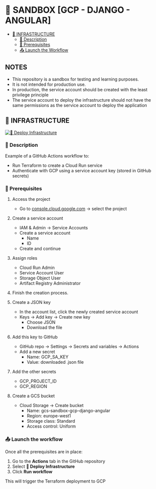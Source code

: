 # 🧪 SANDBOX [GCP - DJANGO - ANGULAR]

- [🚀 INFRASTRUCTURE](#-infrastructure)
  - [📝 Description](#-description)
  - [🧰 Prerequisites](#-prerequisites)
  - [📤 Launch the Workflow](#-launch-the-workflow)


## NOTES
- This repository is a sandbox for testing and learning purposes.
- It is not intended for production use.
- In production, the service account should be created with the least privilege principle
- The service account to deploy the infrastructure should not have the same permissions as the service account to deploy the application

## 🚀 INFRASTRUCTURE

[![🚀 Deploy Infrastructure](https://github.com/DracarysBZH/sandbox-gcp-django-angular/actions/workflows/infra.yml/badge.svg)](https://github.com/DracarysBZH/sandbox-gcp-django-angular/actions/workflows/infra.yml)

### 📝 Description
Example of a GitHub Actions workflow to:
- Run Terraform to create a Cloud Run service
- Authenticate with GCP using a service account key (stored in GitHub secrets)

### 🧰 Prerequisites
1. Access the project  
   - Go to [console.cloud.google.com](https://console.cloud.google.com) → select the project

2. Create a service account  
   - IAM & Admin → Service Accounts  
   - Create a service account  
     - Name  
     - ID  
   - Create and continue

3. Assign roles
   - Cloud Run Admin
   - Service Account User
   - Storage Object User
   - Artifact Registry Administrator

4. Finish the creation process.

5. Create a JSON key  
   - In the account list, click the newly created service account  
   - Keys → Add key → Create new key  
     - Choose JSON  
     - Download the file

6. Add this key to GitHub  
   - GitHub repo → Settings → Secrets and variables → Actions  
   - Add a new secret  
     - Name: GCP_SA_KEY  
     - Value: downloaded .json file

7. Add the other secrets  
   - GCP_PROJECT_ID  
   - GCP_REGION

8. Create a GCS bucket  
   - Cloud Storage → Create bucket  
     - Name: gcs-sandbox-gcp-django-angular  
     - Region: europe-west1  
     - Storage class: Standard  
     - Access control: Uniform

### 📤 Launch the workflow

Once all the prerequisites are in place:

1. Go to the **Actions** tab in the GitHub repository
2. Select **🚀 Deploy Infrastructure**
3. Click **Run workflow**

This will trigger the Terraform deployment to GCP
